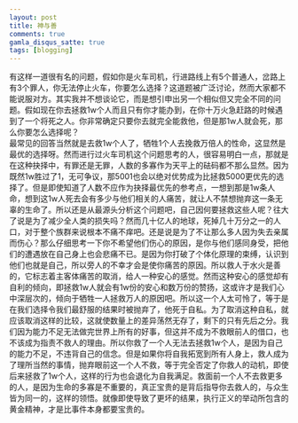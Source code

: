 ```yaml
---
layout: post
title: 神与善
comments: true
gamla_disqus_satte: true
tags: [blogging]
---
```

有这样一道很有名的问题，假如你是火车司机，行进路线上有5个普通人，岔路上有3个罪人，你无法停止火车，你要怎么选择？这道题被广泛讨论，然而大家都不能说服对方。其实我并不想谈论它，而是想引申出另一个相似但又完全不同的问题。假如现在你去拯救1w个人而且只有你才能办到，在你十万火急赶路的时候遇到了一个将死之人。你非常确定只要你去就完全能救他，但是那1w人就会死，那么你要怎么选择呢？<br>
最常见的回答当然就是去救1w个人了，牺牲1个人去挽救万倍人的性命，这显然是最优的选择呀。然而进行过火车司机这个问题思考的人，很容易明白一点，那就是在这种抉择中，有罪还是无罪，人数的多寡作为天平上的砝码都不那么显然。因为既然1w胜过了1，无可争议，那5001也会以绝对优势成为比拯救5000更优先的选择了。但是即使知道了人数不应作为抉择最优先的参考点，一想到那是1w条人命，想到这1w人死去会有多少与他们相关的人痛苦，就让人不禁想抛弃这一条无辜的生命了。所以还是从最源头分析这个问题吧，自己因何要拯救这些人呢？往大了说是为了减少全人类的损失吗？然而几十亿人的地球，死掉几十万分之一的人口，对于整个族群来说根本不痛不痒吧。还是说是为了不让那么多人因为失去亲属而伤心？那么仔细思考一下你不希望他们伤心的原因，是你与他们感同身受，把他们的遭遇放在自己身上也会悲痛不已。是因为你打破了个体化原理的束缚，认识到他们也就是自己，所以旁人的不幸才会是使你痛苦的原因。所以救人于水火是善的，它标志着主客体痛苦的取消，给人一种安心的感觉。然而这种安心的感觉却有自利的倾向，即拯救1w人就会有1w份的安心和数万份的赞扬，这或许才是我们心中深层次的，倾向于牺牲一人拯救万人的原因吧。所以这一个人太可怜了，等于是在我们选择令我们最舒服的结果时被抛弃了，他死于自私。为了取消这种自私，就应该取消这样的比较，这就使数量上的差异荡然无存了，剩下的只有先后之分。我们因为能力不足无法做完世界上所有的好事，但这并不成为不救眼前人的借口，也不该成为指责不救人的理由。所以你救了一个人无法去拯救1w个人，是因为自己的能力不足，不违背自己的信念。但是如果你将自我拓宽到所有人身上，救人成为了理所当然的事情，抛弃眼前这一个人不救，等于完全否定了你救人的动机，即使后来拯救了1w个人，这样的行为也会退化为自我满足。救面前一个人不去救更多的人，是因为生命的多寡是不重要的，真正宝贵的是背后指导你去救人的，与众生皆为同一的，这样的领悟。就像即使导致了更坏的结果，执行正义的举动所包含的黄金精神，才是比事件本身都要宝贵的。
